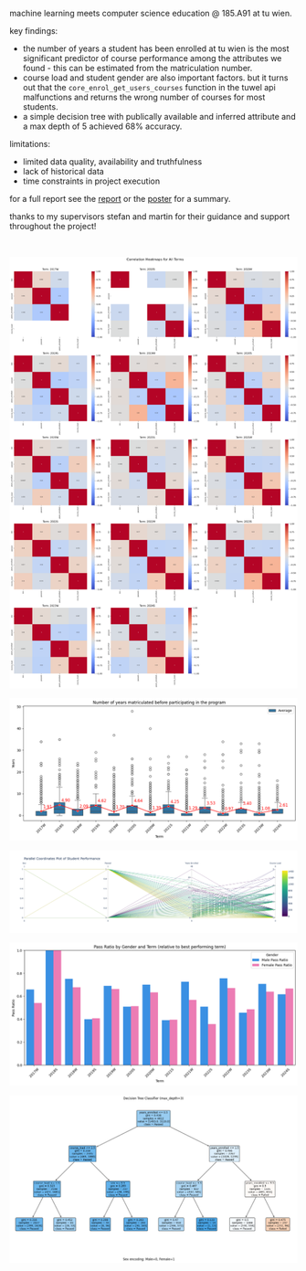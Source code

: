 <!-- https://git.logic.at/podlipnig/ep1_analytics -->

machine learning meets computer science education @ 185.A91 at tu wien.

key findings:

- the number of years a student has been enrolled at tu wien is the most significant predictor of course performance among the attributes we found - this can be estimated from the matriculation number.
- course load and student gender are also important factors. but it turns out that the `core_enrol_get_users_courses` function in the tuwel api malfunctions and returns the wrong number of courses for most students.
- a simple decision tree with publically available and inferred attribute and a max depth of 5 achieved 68% accuracy.

limitations:

- limited data quality, availability and truthfulness
- lack of historical data
- time constraints in project execution

for a full report see the [report](./docs/report.pdf) or the [poster](./docs/poster.pdf) for a summary.

thanks to my supervisors stefan and martin for their guidance and support throughout the project!

<br>

![Individual terms correlation heatmap (inferred features)](./docs/assets/corrmap.png)

![Years enrolled boxplot](./docs/assets/years-enrolled-boxplot.png)

![Student performance parallel plot (inferred features)](./docs/assets/studentperf.png)

![Male female success barplot](./docs/assets/passratio.png)

![Decision Tree](./docs/assets/dt.png)
